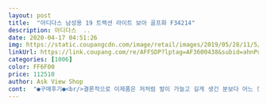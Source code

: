 ```yaml
---
layout: post 
title:  "아디다스 남성용 19 트랙션 라이트 보아 골프화 F34214" 
description: 아디다스  ..
date: 2020-04-17 04:51:26 
img: https://static.coupangcdn.com/image/retail/images/2019/05/28/11/5/7ae7f673-fd4e-4438-9c41-7ec9b0d29c13.jpg 
linkUrl: https://link.coupang.com/re/AFFSDP?lptag=AF3600438&subid=ahnPublicAsk&pageKey=201148752&itemId=585941174&vendorItemId=4838895571&traceid=V0-113-fb25d5090ea2da07 
categories: [1006] 
color: FF6F00 
price: 112510 
author: Ask View Shop 
cont:  "●구매후기●<br/>결론적으로 이제품은 저처럼 발이 가늘고 길게 생긴 분보다 어느 정도 통통한 발을 지닌 분에게 딱일것 같습니다.<br/><br/>근데 이제품의 보아의 끈은 기존 신발끈의 위치에만 해당합니다.<br/> 풋조이 제품은 보아끈이 신발의 앞쪽뿐만 아니라 뒷꿈치부분까지 연결되어있어서 신발 전체를 잡아줬는데 이제품은 단순히 앞쪽만 잡아줘서 발의 중간, 뒷부분을 조여주진 못합니다.<br/><br/>기존의 골프화가 문제가 생겨서 급하게 주문해서 바로 신고 라운딩 나갔다 왔어요.<br/><br/>남편님 받자마자 바로 싣고필드다녀왔는데<br/>보아의 줄이 가늘어서 걱정했는데 기우였습니다.<br/> 강해요.<br/> 이녀석... <br/><br/>실물이 더이쁘고 착화감좋다고합니다<br/>아주 흐믓해 합니다^^<br/>앞에서 말씀드렸듯 가죽이 가볍고 부드러워 발의 움직임이 여유로워서 일반 운동화에 비해 만족도가 높을듯 합니다.<br/><br/>이 제품은 일단 가볍습니다.<br/> 특히 가죽이 가볍고 부드러워 신발내 발의 움직임이 편합니다.<br/><br/>인터넷에서 디자인 하나 보고 구입했는데, 그닥 비싸지 않으면서도 실물 아주 마음에 듭니다.<br/> 바닥 징(스파이크?)도 너무 요란하지 않아서 좋고요.<br/> 그리고 한두 치수 작게 주문하라 해서 처음 265 신청했는데 발 볼이 좁아 반품 신청하고, 270으로 재결제 했는데, 아주 편하고 좋습니다.<br/> 최초 구매부터 반품신청 재구매 그리고 제품수령 및 반품까지 이 모든 게 만 3일이 걸리지 않았어요.<br/> 쿠팡 배송 정말 좋고, 판매자분께도 감사드립니다.<br/> PS.<br/> 발 볼 넓으신 분은 정사이즈가 나을 듯 합니다.<br/><br/>전체적인 평가는 가격대비 만족입니다.<br/><br/>제가 기존에 풋조이 보아형 제품을 갖고있어서 간단히 비교해보았습니다.<br/><br/>타상표에 비해 5mm정도 크게 주문하는게 맞을듯 합니다.<br/><br/>" 
---
```

